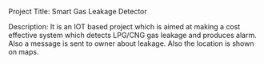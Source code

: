 Project Title: Smart Gas Leakage Detector

Description: It is an IOT based project which is aimed at making a cost effective system which detects LPG/CNG gas leakage and produces alarm. Also a message is sent to owner about leakage. Also the location is shown on maps.

